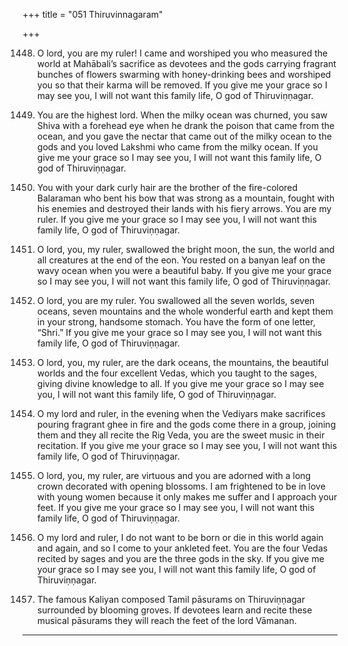 +++
title = "051 Thiruvinnagaram"

+++

1448. O lord, you are my ruler!
      I came and worshiped you
      who measured the world at Mahābali’s sacrifice
      as devotees and the gods carrying fragrant bunches of flowers
      swarming with honey-drinking bees and worshiped you
      so that their karma will be removed.
      If you give me your grace so I may see you,
      I will not want this family life, O god of Thiruviṇṇagar.

1449. You are the highest lord.
      When the milky ocean was churned,
      you saw Shiva with a forehead eye
      when he drank the poison that came from the ocean,
      and you gave the nectar that came out of the milky ocean to the gods
      and you loved Lakshmi who came from the milky ocean.
      If you give me your grace so I may see you,
      I will not want this family life,
      O god of Thiruviṇṇagar.

1450. You with your dark curly hair
      are the brother of the fire-colored Balaraman
      who bent his bow that was strong as a mountain,
      fought with his enemies
      and destroyed their lands with his fiery arrows.
      You are my ruler.
      If you give me your grace so I may see you,
      I will not want this family life, O god of Thiruviṇṇagar.

1451. O lord, you, my ruler,
      swallowed the bright moon, the sun,
      the world and all creatures at the end of the eon.
      You rested on a banyan leaf on the wavy ocean
      when you were a beautiful baby.
      If you give me your grace so I may see you,
      I will not want this family life,
      O god of Thiruviṇṇagar.

1452. O lord, you are my ruler.
      You swallowed all the seven worlds,
      seven oceans, seven mountains and the whole wonderful earth
      and kept them in your strong, handsome stomach.
      You have the form of one letter, “Shri.”
      If you give me your grace so I may see you,
      I will not want this family life,
      O god of Thiruviṇṇagar.

1453. O lord, you, my ruler,
      are the dark oceans, the mountains,
      the beautiful worlds and the four excellent Vedas,
      which you taught to the sages, giving divine knowledge to all.
      If you give me your grace so I may see you,
      I will not want this family life,
      O god of Thiruviṇṇagar.

1454. O my lord and ruler,
      in the evening when the Vediyars
      make sacrifices pouring fragrant ghee in fire
      and the gods come there in a group,
      joining them and they all recite the Rig Veda,
      you are the sweet music in their recitation.
      If you give me your grace so I may see you,
      I will not want this family life,
      O god of Thiruviṇṇagar.

1455. O lord, you, my ruler,
      are virtuous and you are adorned with a long crown
      decorated with opening blossoms.
      I am frightened to be in love
      with young women because it only makes me suffer
      and I approach your feet.
      If you give me your grace so I may see you,
      I will not want this family life,
      O god of Thiruviṇṇagar.

1456. O my lord and ruler,
      I do not want to be born or die in this world again and again,
      and so I come to your ankleted feet.
      You are the four Vedas recited by sages
      and you are the three gods in the sky.
      If you give me your grace so I may see you,
      I will not want this family life,
      O god of Thiruviṇṇagar.

1457. The famous Kaliyan composed
      Tamil pāsurams on Thiruviṇṇagar
      surrounded by blooming groves.
      If devotees learn and recite
      these musical pāsurams
      they will reach the feet of the lord Vāmanan.
----------
